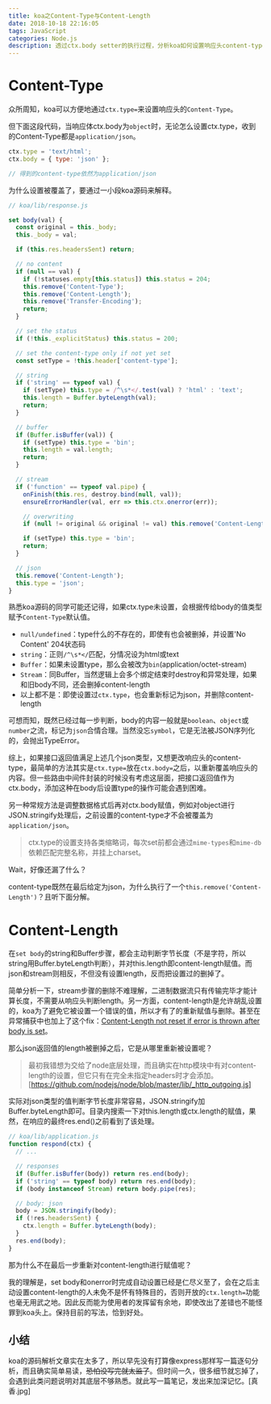 ```yaml
---
title: koa之Content-Type与Content-Length
date: 2018-10-18 22:16:05
tags: JavaScript
categories: Node.js
description: 透过ctx.body setter的执行过程，分析koa如何设置响应头content-type和content-length，以及一些注意事项。
---
```


# Content-Type
众所周知，koa可以方便地通过`ctx.type=`来设置响应头的`Content-Type`。

但下面这段代码，当响应体ctx.body为`object`时，无论怎么设置ctx.type，收到的Content-Type都是`application/json`。

```js
ctx.type = 'text/html';
ctx.body = { type: 'json' };

// 得到的content-type依然为application/json
```

为什么设置被覆盖了，要通过一小段koa源码来解释。

```js
// koa/lib/response.js

set body(val) {
  const original = this._body;
  this._body = val;

  if (this.res.headersSent) return;

  // no content
  if (null == val) {
    if (!statuses.empty[this.status]) this.status = 204;
    this.remove('Content-Type');
    this.remove('Content-Length');
    this.remove('Transfer-Encoding');
    return;
  }

  // set the status
  if (!this._explicitStatus) this.status = 200;

  // set the content-type only if not yet set
  const setType = !this.header['content-type'];

  // string
  if ('string' == typeof val) {
    if (setType) this.type = /^\s*</.test(val) ? 'html' : 'text';
    this.length = Buffer.byteLength(val);
    return;
  }

  // buffer
  if (Buffer.isBuffer(val)) {
    if (setType) this.type = 'bin';
    this.length = val.length;
    return;
  }

  // stream
  if ('function' == typeof val.pipe) {
    onFinish(this.res, destroy.bind(null, val));
    ensureErrorHandler(val, err => this.ctx.onerror(err));

    // overwriting
    if (null != original && original != val) this.remove('Content-Length');

    if (setType) this.type = 'bin';
    return;
  }

  // json
  this.remove('Content-Length');
  this.type = 'json';
}
```
熟悉koa源码的同学可能还记得，如果ctx.type未设置，会根据传给body的值类型赋予`Content-Type`默认值。

- `null/undefined`：type什么的不存在的，即使有也会被删掉，并设置'No Content' 204状态码
- `string`：正则`/^\s*</`匹配，分情况设为html或text
- `Buffer`：如果未设置type，那么会被改为`bin`(application/octet-stream)
- `Stream`：同Buffer，当然逻辑上会多个绑定结束时destroy和异常处理，如果和旧body不同，还会删掉content-length
- 以上都不是：即使设置过`ctx.type`，也会重新标记为json，并删除content-length

可想而知，既然已经过每一步判断，body的内容一般就是`boolean`、`object`或`number`之流，标记为`json`合情合理。当然没忘`symbol`，它是无法被JSON序列化的，会抛出TypeError。

综上，如果接口返回值满足上述几个json类型，又想更改响应头的content-type，最简单的方法其实是`ctx.type=`放在`ctx.body=`之后，以重新覆盖响应头的内容。但一些路由中间件封装的时候没有考虑这层面，把接口返回值作为ctx.body，添加这种在body后设置type的操作可能会遇到困难。

另一种常规方法是调整数据格式后再对ctx.body赋值，例如对object进行JSON.stringify处理后，之前设置的content-type才不会被覆盖为`application/json`。

> ctx.type的设置支持各类缩略词，每次set前都会通过`mime-types`和`mime-db`依赖匹配完整名称，并挂上charset。

Wait，好像还漏了什么？

content-type既然在最后给定为json，为什么执行了一个`this.remove('Content-Length')`？且听下面分解。

# Content-Length

在`set body`的string和Buffer步骤，都会主动判断字节长度（不是字符，所以string用Buffer.byteLength判断），并对this.length即content-length赋值。而json和stream则相反，不但没有设置length，反而把设置过的删掉了。

简单分析一下，stream步骤的删除不难理解，二进制数据流只有传输完毕才能计算长度，不需要从响应头判断length。另一方面，content-length是允许胡乱设置的，koa为了避免它被设置一个错误的值，所以才有了的重新赋值与删除。甚至在异常捕获中也加上了这个fix：[Content-Length not reset if error is thrown after body is set](https://github.com/koajs/koa/issues/199)。

那么json返回值的length被删掉之后，它是从哪里重新被设置呢？

> 最初我错想为交给了node底层处理，而且确实在http模块中有对content-length的设置，但它只有在完全未指定headers时才会添加。[https://github.com/nodejs/node/blob/master/lib/_http_outgoing.js]

实际对json类型的值判断字节长度非常容易，JSON.stringify加Buffer.byteLength即可。目录内搜索一下对this.length或ctx.length的赋值，果然，在响应的最终res.end()之前看到了该处理。
```js
// koa/lib/application.js
function respond(ctx) {
  // ...

  // responses
  if (Buffer.isBuffer(body)) return res.end(body);
  if ('string' == typeof body) return res.end(body);
  if (body instanceof Stream) return body.pipe(res);

  // body: json
  body = JSON.stringify(body);
  if (!res.headersSent) {
    ctx.length = Buffer.byteLength(body);
  }
  res.end(body);
}
```
那为什么不在最后一步重新对content-length进行赋值呢？

我的理解是，set body和onerror时完成自动设置已经是仁尽义至了，会在之后主动设置content-length的人未免不是怀有特殊目的，否则开放的`ctx.length=`功能也毫无用武之地。因此反而能为使用者的发挥留有余地，即使改出了差错也不能怪罪到koa头上。保持目前的写法，恰到好处。

## 小结
koa的源码解析文章实在太多了，所以早先没有打算像express那样写一篇逐句分析，而且确实简单易读，~~恐怕没写完就太监了~~。但时间一久，很多细节就忘掉了，会遇到此类问题说明对其底层不够熟悉。就此写一篇笔记，发出来加深记忆。[真香.jpg]
